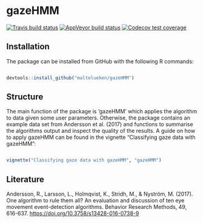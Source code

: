 
<!-- README.md is generated from README.Rmd. Please edit that file -->

# gazeHMM

<!-- badges: start -->

[![Travis build
status](https://travis-ci.com/maltelueken/gazeHMM.svg?branch=master)](https://travis-ci.com/maltelueken/gazeHMM)
[![AppVeyor build
status](https://ci.appveyor.com/api/projects/status/github/maltelueken/gazeHMM?branch=master&svg=true)](https://ci.appveyor.com/project/maltelueken/gazeHMM)
[![Codecov test
coverage](https://codecov.io/gh/maltelueken/gazeHMM/branch/master/graph/badge.svg)](https://codecov.io/gh/maltelueken/gazeHMM?branch=master)
<!-- badges: end -->

## Installation

The package can be installed from GitHub with the following R commands:

``` r

devtools::install_github("maltelueken/gazeHMM")
```

## Structure

The main function of the package is ‘gazeHMM’ which applies the
algorithm to data given some user parameters. Otherwise, the package
contains an example data set from Andersson et al. (2017) and functions
to summarise the algorithms output and inspect the quality of the
results. A guide on how to apply gazeHMM can be found in the vignette
“Classifying gaze data with gazeHMM”:

``` r

vignette("Classifying gaze data with gazeHMM", "gazeHMM")
```

## Literature

Andersson, R., Larsson, L., Holmqvist, K., Stridh, M., & Nyström, M.
(2017). One algorithm to rule them all? An evaluation and discussion of
ten eye movement event-detection algorithms. Behavior Research Methods,
49, 616-637. <https://doi.org/10.3758/s13428-016-0738-9>
